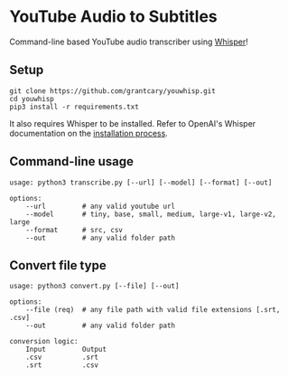# YouTube Audio to Subtitles
Command-line based YouTube audio transcriber using [Whisper](https://github.com/openai/whisper)!

## Setup
```
git clone https://github.com/grantcary/youwhisp.git
cd youwhisp
pip3 install -r requirements.txt
```
It also requires Whisper to be installed. Refer to OpenAI's Whisper documentation on the [installation process](https://github.com/openai/whisper).

## Command-line usage
```
usage: python3 transcribe.py [--url] [--model] [--format] [--out]

options:
    --url         # any valid youtube url
    --model       # tiny, base, small, medium, large-v1, large-v2, large
    --format      # src, csv
    --out         # any valid folder path
```

## Convert file type
```
usage: python3 convert.py [--file] [--out]

options:
    --file (req)  # any file path with valid file extensions [.srt, .csv]
    --out         # any valid folder path

conversion logic:
    Input         Output
    .csv          .srt
    .srt          .csv
```
